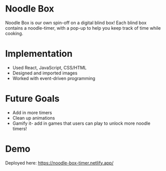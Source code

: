 # Noodle Box
Noodle Box is our own spin-off on a digital blind box! Each blind box contains a noodle-timer, with a pop-up to help you keep track of time while cooking. 

# Implementation
* Used React, JavaScript, CSS/HTML
* Designed and imported images
* Worked with event-driven programming

# Future Goals
* Add in more timers
* Clean up animations
* Gamify it- add in games that users can play to unlock more noodle timers!

# Demo
Deployed here: https://noodle-box-timer.netlify.app/ 

